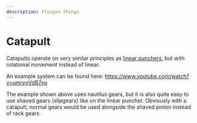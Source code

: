 ```yaml
---
description: flingin things
---
```


# Catapult

Catapults operate on very similar principles as [linear punchers](./linear-punchers.md), but with rotational movement instead of linear. 

An example system can be found here: https://www.youtube.com/watch?v=umryvVdB7sg

The example shown above uses nautilus gears, but it is also quite easy to use shaved gears (slipgears) like on the linear puncher. Obviously with a catapult, normal gears would be used alongside the shaved pinion instead of rack gears.
